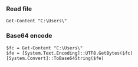 ### Read file
```Get-Content "C:\Users\"```

### Base64 encode
```
$fc = Get-Content "C:\Users\"
$fe = [System.Text.Encoding]::UTF8.GetBytes($fc)
[System.Convert]::ToBase64String($fe)
```
